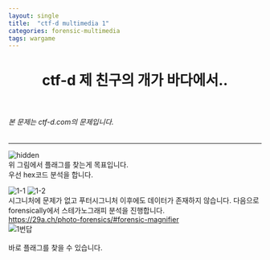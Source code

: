 ```yaml
---
layout: single
title:  "ctf-d multimedia 1"
categories: forensic-multimedia
tags: wargame
---
```



# <center>ctf-d 제 친구의 개가 바다에서..</center><br>
###### 본 문제는 ctf-d.com의 문제입니다.<br>
---
![hidden](https://user-images.githubusercontent.com/91110884/182807886-9ce8b1a6-586d-459c-b795-e7bd83a2c2c8.jpg)
<br>
위 그림에서 플래그를 찾는게 목표입니다.<br>
우선 hex코드 분석을 합니다.<br>

![1-1](https://user-images.githubusercontent.com/91110884/182808059-3b5791e2-d8d2-4017-85dc-cf647a536b22.PNG)
![1-2](https://user-images.githubusercontent.com/91110884/182808366-b53565fb-a8b9-45cc-91b2-45fda473f6cd.PNG)
<br>
시그니처에 문제가 없고 푸터시그니처 이후에도 데이터가 존재하지 않습니다.
다음으로 forensically에서 스테가노그래피 분석을 진행합니다.  
https://29a.ch/photo-forensics/#forensic-magnifier
<br>
![1번답](https://user-images.githubusercontent.com/91110884/182808685-4d1b4711-2b93-4fc4-b24f-5c305a11eadd.PNG)  
<br>
바로 플래그를 찾을 수 있습니다.
